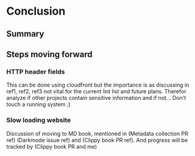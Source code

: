 # Conclusion

## Summary

## Steps moving forward

### HTTP header fields
This can be done using cloudfront but the importance is as discussing in ref1, ref2, ref3 not vital for the current lint list and future plans. Therefor analyze if other projects contain sensitive information and if not... Don't touch a running system ;)

### Slow loading website
Discussion of moving to MD book, mentioned in (Metadata collection PR ref) (Darkmode issue ref) and (Clippy book PR ref). And progress will be tracked by (Clippy book PR and me)
